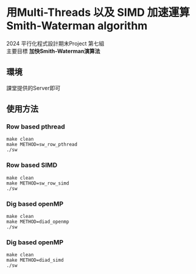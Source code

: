 # 用Multi-Threads 以及 SIMD 加速運算 Smith-Waterman algorithm
2024 平行化程式設計期末Project 第七組 <br>
主要目標 **加快Smith-Waterman演算法**
## 環境
課堂提供的Server即可
## 使用方法
### Row based pthread
```
make clean
make METHOD=sw_row_pthread
./sw
```
### Row based SIMD
```
make clean
make METHOD=sw_row_simd
./sw
```
### Dig based openMP
```
make clean
make METHOD=diad_openmp
./sw
```
### Dig based openMP
```
make clean
make METHOD=diad_simd
./sw
```

